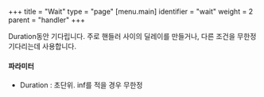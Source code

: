 +++
title = "Wait"
type = "page"
[menu.main]
identifier = "wait"
weight = 2
parent = "handler"
+++

Duration동안 기다립니다. 주로 핸들러 사이의 딜레이를 만들거나, 다른 조건을 무한정
기다리는데 사용합니다.

#### 파라미터
* Duration : 초단위. inf를 적을 경우 무한정
